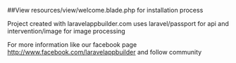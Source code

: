 ##View resources/view/welcome.blade.php for installation process

Project created with laravelappbuilder.com uses laravel/passport for api and intervention/image for image processing

For more information like our facebook page http://www.facebook.com/laravelappbuilder and follow community

